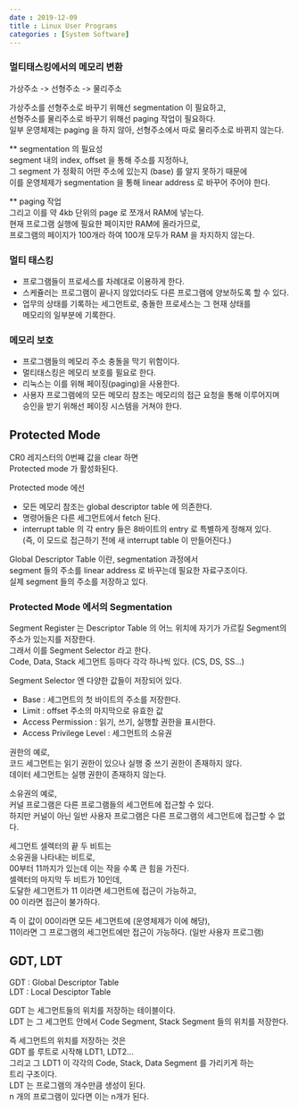 ```yaml
---
date : 2019-12-09
title : Linux User Programs
categories : [System Software]
---
```


### 멀티태스킹에서의 메모리 변환
가상주소 -> 선형주소 -> 물리주소

가상주소를 선형주소로 바꾸기 위해선 segmentation 이 필요하고,  
선형주소를 물리주소로 바꾸기 위해선 paging 작업이 필요하다.  
일부 운영체제는 paging 을 하지 않아, 선형주소에서 따로 물리주소로 바뀌지 않는다.   

** segmentation 의 필요성  
segment 내의 index, offset 을 통해 주소를 지정하나,  
그 segment 가 정확히 어떤 주소에 있는지 (base) 를 알지 못하기 때문에  
이를 운영체제가 segmentation 을 통해 linear address 로 바꾸어 주어야 한다.  
  
** paging 작업  
그리고 이를 약 4kb 단위의 page 로 쪼개서 RAM에 넣는다.  
현재 프로그램 실행에 필요한 페이지만 RAM에 올라가므로,  
프로그램의 페이지가 100개라 하여 100개 모두가 RAM 을 차지하지 않는다.  


### 멀티 태스킹

- 프로그램들이 프로세스를 차례대로 이용하게 한다.  
- 스케쥴러는 프로그램이 끝나지 않았더라도 다른 프로그램에 양보하도록 할 수 있다.  
- 업무의 상태를 기록하는 세그먼트로, 충돌한 프로세스는 그 현재 상태를  
  메모리의 일부분에 기록한다.  


### 메모리 보호

- 프로그램들의 메모리 주소 충돌을 막기 위함이다.  
- 멀티태스킹은 메모리 보호를 필요로 한다.  
- 리눅스는 이를 위해 페이징(paging)을 사용한다.  
- 사용자 프로그램에의 모든 메모리 참조는 메모리의 접근 요청을 통해 이루어지며  
  승인을 받기 위해선 페이징 시스템을 거쳐야 한다.  
  
  
## Protected Mode
CR0 레지스터의 0번째 값을 clear 하면  
Protected mode 가 활성화된다.  

Protected mode 에선  
- 모든 메모리 참조는 global descriptor table 에 의존한다.  
- 명령어들은 다른 세그먼트에서 fetch 된다.  
- interrupt table 의 각 entry 들은 8바이트의 entry 로 특별하게 정해져 있다.  
  (즉, 이 모드로 접근하기 전에 새 interrupt table 이 만들어진다.)
  
Global Descriptor Table 이란, segmentation 과정에서  
segment 들의 주소를 linear address 로 바꾸는데 필요한 자료구조이다.  
실제 segment 들의 주소를 저장하고 있다.  


### Protected Mode 에서의 Segmentation  
Segment Register 는 
Descriptor Table 의 어느 위치에 자기가 가르킬 Segment의 주소가 있는지를 저장한다.  
그래서 이를 Segment Selector 라고 한다.  
Code, Data, Stack 세그먼트 등마다 각각 하나씩 있다. (CS, DS, SS...)  

Segment Selector 엔 다양한 값들이 저장되어 있다.  

- Base : 세그먼트의 첫 바이트의 주소를 저장한다.  
- Limit : offset 주소의 마지막으로 유효한 값  
- Access Permission : 읽기, 쓰기, 실행할 권한을 표시한다.   
- Access Privilege Level : 세그먼트의 소유권  

권한의 예로,  
코드 세그먼트는 읽기 권한이 있으나 실행 중 쓰기 권한이 존재하지 않다.  
데이터 세그먼트는 실행 권한이 존재하지 않는다.  

소유권의 예로,  
커널 프로그램은 다른 프로그램들의 세그먼트에 접근할 수 있다.  
하지만 커널이 아닌 일반 사용자 프로그램은 다른 프로그램의 세그먼트에 접근할 수 없다.  

세그먼트 셀렉터의 끝 두 비트는  
소유권을 나타내는 비트로,  
00부터 11까지가 있는데 이는 작을 수록 큰 힘을 가진다.  
셀렉터의 마지막 두 비트가 10인데,  
도달한 세그먼트가 11 이라면 세그먼트에 접근이 가능하고,  
00 이라면 접근이 불가하다. 

즉 이 값이 00이라면 모든 세그먼트에 (운영체제가 이에 해당),  
11이라면 그 프로그램의 세그먼트에만 접근이 가능하다. (일반 사용자 프로그램)  

## GDT, LDT

GDT : Global Descriptor Table  
LDT : Local Desciptor Table  

GDT 는 세그먼트들의 위치를 저장하는 테이블이다.  
LDT 는 그 세그먼트 안에서 Code Segment, Stack Segment 들의 위치를 저장한다.  

즉 세그먼트의 위치를 저장하는 것은  
GDT 를 루트로 시작해 LDT1, LDT2...  
그리고 그 LDT1 이 각각의 Code, Stack, Data Segment 를 가리키게 하는  
트리 구조이다.  
LDT 는 프로그램의 개수만큼 생성이 된다.  
n 개의 프로그램이 있다면 이는 n개가 된다.  
